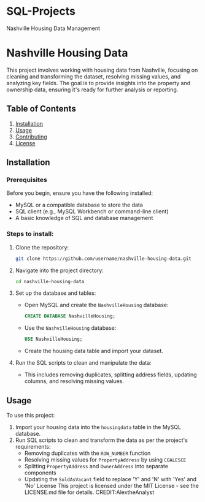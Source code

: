 # SQL-Projects
Nashville Housing Data Management
# Nashville Housing Data

This project involves working with housing data from Nashville, focusing on cleaning and transforming the dataset, resolving missing values, and analyzing key fields. The goal is to provide insights into the property and ownership data, ensuring it's ready for further analysis or reporting.

## Table of Contents

1. [Installation](#installation)
2. [Usage](#usage)
3. [Contributing](#contributing)
4. [License](#license)

## Installation

### Prerequisites
Before you begin, ensure you have the following installed:
- MySQL or a compatible database to store the data
- SQL client (e.g., MySQL Workbench or command-line client)
- A basic knowledge of SQL and database management

### Steps to install:
1. Clone the repository:
    ```bash
    git clone https://github.com/username/nashville-housing-data.git
    ```

2. Navigate into the project directory:
    ```bash
    cd nashville-housing-data
    ```

3. Set up the database and tables:
    - Open MySQL and create the `NashvilleHousing` database:
      ```sql
      CREATE DATABASE NashvilleHousing;
      ```

    - Use the `NashvilleHousing` database:
      ```sql
      USE NashvilleHousing;
      ```

    - Create the housing data table and import your dataset.

4. Run the SQL scripts to clean and manipulate the data:
    - This includes removing duplicates, splitting address fields, updating columns, and resolving missing values.

## Usage

To use this project:

1. Import your housing data into the `housingdata` table in the MySQL database.
2. Run SQL scripts to clean and transform the data as per the project's requirements:
    - Removing duplicates with the `ROW_NUMBER` function
    - Resolving missing values for `PropertyAddress` by using `COALESCE`
    - Splitting `PropertyAddress` and `OwnerAddress` into separate components
    - Updating the `SoldAsVacant` field to replace 'Y' and 'N' with 'Yes' and 'No'
License
This project is licensed under the MIT License - see the LICENSE.md file for details.
CREDIT:AlextheAnalyst
